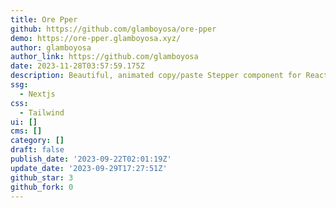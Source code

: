 ```yaml
---
title: Ore Pper
github: https://github.com/glamboyosa/ore-pper
demo: https://ore-pper.glamboyosa.xyz/
author: glamboyosa
author_link: https://github.com/glamboyosa
date: 2023-11-28T03:57:59.175Z
description: Beautiful, animated copy/paste Stepper component for React projects.
ssg:
  - Nextjs
css:
  - Tailwind
ui: []
cms: []
category: []
draft: false
publish_date: '2023-09-22T02:01:19Z'
update_date: '2023-09-29T17:27:51Z'
github_star: 3
github_fork: 0
---
```

